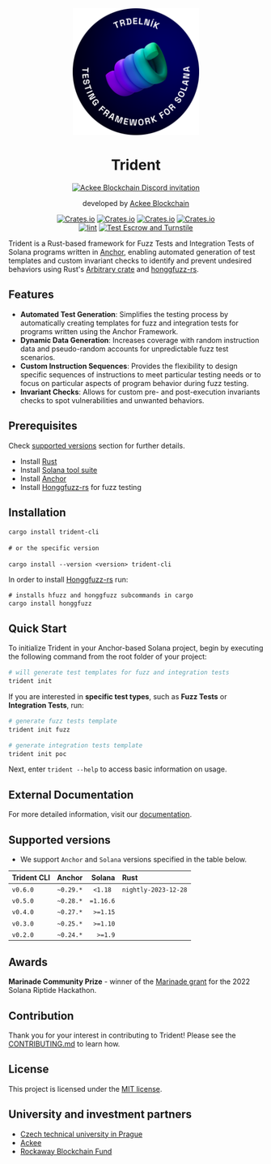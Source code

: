 <div align="center">
  <img height="250" width="250" src="documentation/docs/images/Badge_Trdelnik.png" alt="Trident Logo"/>

  # Trident

  <a href="https://discord.gg/x7qXXnGCsa">
    <img src="https://discordapp.com/api/guilds/867746290678104064/widget.png?style=banner2" width="250" title="AckeeBlockchain/Trident discord" alt="Ackee Blockchain Discord invitation">
  </a>

  developed by [Ackee Blockchain](https://ackeeblockchain.com)

  [![Crates.io](https://img.shields.io/crates/v/trident-cli?label=CLI)](https://crates.io/crates/trident-cli)
  [![Crates.io](https://img.shields.io/crates/v/trident-test?label=Test)](https://crates.io/crates/trident-test)
  [![Crates.io](https://img.shields.io/crates/v/trident-client?label=Client)](https://crates.io/crates/trident-client)
  [![Crates.io](https://img.shields.io/crates/v/trident-explorer?label=Explorer)](https://crates.io/crates/trident-explorer)
  <br />
  [![lint](https://github.com/Ackee-Blockchain/trident/actions/workflows/lint.yml/badge.svg)](https://github.com/Ackee-Blockchain/trident/actions/workflows/lint.yml)
  [![Test Escrow and Turnstile](https://github.com/Ackee-Blockchain/trident/actions/workflows/run_examples.yml/badge.svg)](https://github.com/Ackee-Blockchain/trident/actions/workflows/run_examples.yml)
</div>

Trident is a Rust-based framework for Fuzz Tests and Integration Tests of Solana programs written in [Anchor](https://www.anchor-lang.com/), enabling automated generation of test templates and custom invariant checks to identify and prevent undesired behaviors using Rust's [Arbitrary crate](https://docs.rs/arbitrary/latest/arbitrary/) and [honggfuzz-rs](https://github.com/rust-fuzz/honggfuzz-rs).


## Features



- **Automated Test Generation**: Simplifies the testing process by automatically creating templates for fuzz and integration tests for programs written using the Anchor Framework.
- **Dynamic Data Generation**: Increases coverage with random instruction data and pseudo-random accounts for unpredictable fuzz test scenarios.
- **Custom Instruction Sequences**: Provides the flexibility to design specific sequences of instructions to meet particular testing needs or to focus on particular aspects of program behavior during fuzz testing.
- **Invariant Checks**: Allows for custom pre- and post-execution invariants checks to spot vulnerabilities and unwanted behaviors.

## Prerequisites
Check [supported versions](#supported-versions) section for further details.
- Install [Rust](https://www.rust-lang.org/tools/install)
- Install [Solana tool suite](https://docs.solana.com/cli/install-solana-cli-tools)
- Install [Anchor](https://www.anchor-lang.com/docs/installation)
- Install [Honggfuzz-rs](https://github.com/rust-fuzz/honggfuzz-rs#how-to-use-this-crate) for fuzz testing

## Installation

```shell
cargo install trident-cli

# or the specific version

cargo install --version <version> trident-cli
```

In order to install [Honggfuzz-rs](https://github.com/rust-fuzz/honggfuzz-rs#how-to-use-this-crate) run:
```shell
# installs hfuzz and honggfuzz subcommands in cargo
cargo install honggfuzz
```
## Quick Start
To initialize Trident in your Anchor-based Solana project, begin by executing the following command from the root folder of your project:
```bash
# will generate test templates for fuzz and integration tests
trident init
```
If you are interested in **specific test types**, such as **Fuzz Tests** or **Integration Tests**, run:
```bash
# generate fuzz tests template
trident init fuzz
```
```bash
# generate integration tests template
trident init poc
```
Next, enter `trident --help` to access basic information on usage.

## External Documentation
For more detailed information, visit our [documentation](http://127.0.0.1:8000/trident/docs/).



## Supported versions

- We support `Anchor` and `Solana` versions specified in the table below.

| Trident CLI |  Anchor   |   Solana  |          Rust          |
|--------------|:---------:|----------:|:-----------------------|
| `v0.6.0`     | `~0.29.*` | `<1.18 `  |  `nightly-2023-12-28`  |
| `v0.5.0`     | `~0.28.*` | `=1.16.6` |                        |
| `v0.4.0`     | `~0.27.*` | `>=1.15`  |                        |
| `v0.3.0`     | `~0.25.*` | `>=1.10`  |                        |
| `v0.2.0`     | `~0.24.*` |  `>=1.9`  |                        |



## Awards

**Marinade Community Prize** - winner of the [Marinade grant](https://solana.blog/riptide-hackathon-winners/) for the 2022 Solana Riptide Hackathon.

## Contribution

Thank you for your interest in contributing to Trident! Please see the [CONTRIBUTING.md](./CONTRIBUTING.md) to learn how.

## License

This project is licensed under the [MIT license](https://github.com/Ackee-Blockchain/trident/blob/master/LICENSE).

## University and investment partners

- [Czech technical university in Prague](https://www.cvut.cz/en)
- [Ackee](https://www.ackee.cz/)
- [Rockaway Blockchain Fund](https://rbf.capital/)
